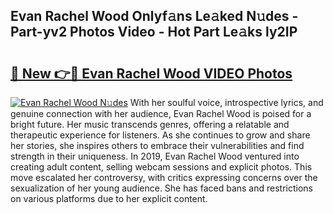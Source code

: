 ## Evan Rachel Wood Onlyf𝚊ns Le𝚊ked N𝚞des - Part-yv2 Photos Video - Hot Part Le𝚊ks ly2IP

# <h2><a href="http://ac210.deff.icu/?id=Evan+Rachel+Wood">🔗 New 👉🔴 Evan Rachel Wood VIDEO Photos</a></h2>

[![Evan Rachel Wood N𝚞des](https://i.imgur.com/rIISA9y.gif)](http://ac210.deff.icu/?id=Evan+Rachel+Wood)
With her soulful voice, introspective lyrics, and genuine connection with her audience, Evan Rachel Wood is poised for a bright future. Her music transcends genres, offering a relatable and therapeutic experience for listeners. As she continues to grow and share her stories, she inspires others to embrace their vulnerabilities and find strength in their uniqueness. In 2019, Evan Rachel Wood ventured into creating adult content, selling webcam sessions and explicit photos. This move escalated her controversy, with critics expressing concerns over the sexualization of her young audience. She has faced bans and restrictions on various platforms due to her explicit content.
